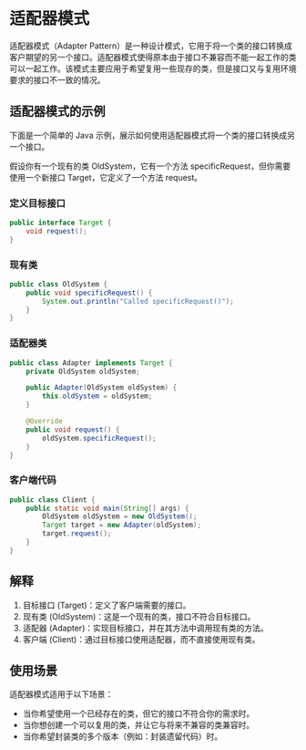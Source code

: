 # 适配器模式

适配器模式（Adapter Pattern）是一种设计模式，它用于将一个类的接口转换成客户期望的另一个接口。适配器模式使得原本由于接口不兼容而不能一起工作的类可以一起工作。该模式主要应用于希望复用一些现存的类，但是接口又与复用环境要求的接口不一致的情况。

## 适配器模式的示例

下面是一个简单的 Java 示例，展示如何使用适配器模式将一个类的接口转换成另一个接口。

假设你有一个现有的类 OldSystem，它有一个方法 specificRequest，但你需要使用一个新接口 Target，它定义了一个方法 request。

### 定义目标接口
```java
public interface Target {
    void request();
}
```

### 现有类
```java
public class OldSystem {
    public void specificRequest() {
        System.out.println("Called specificRequest()");
    }
}
```

### 适配器类
```java
public class Adapter implements Target {
    private OldSystem oldSystem;

    public Adapter(OldSystem oldSystem) {
        this.oldSystem = oldSystem;
    }

    @Override
    public void request() {
        oldSystem.specificRequest();
    }
}
```

### 客户端代码
```java
public class Client {
    public static void main(String[] args) {
        OldSystem oldSystem = new OldSystem();
        Target target = new Adapter(oldSystem);
        target.request();
    }
}
```

## 解释

1.	目标接口 (Target)：定义了客户端需要的接口。
2.	现有类 (OldSystem)：这是一个现有的类，接口不符合目标接口。
3.	适配器 (Adapter)：实现目标接口，并在其方法中调用现有类的方法。
4.	客户端 (Client)：通过目标接口使用适配器，而不直接使用现有类。

## 使用场景

适配器模式适用于以下场景：

-	当你希望使用一个已经存在的类，但它的接口不符合你的需求时。
-	当你想创建一个可以复用的类，并让它与将来不兼容的类兼容时。
-	当你希望封装类的多个版本（例如：封装遗留代码）时。
